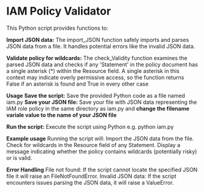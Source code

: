 # IAM Policy Validator

This Python script provides functions to:

**Import JSON data:** The import_JSON function safely imports and parses JSON data from a file. It handles potential errors like the invalid JSON data.

**Validate policy for wildcards:** The check_Validity function examines the parsed JSON data and checks if any 'Statement' in the policy document has a single asterisk (*) within the Resource field. A single asterisk in this context may indicate overly permissive access, so the function returns False if an asterisk is found and True in every other case

**Usage**
**Save the script:** Save the provided Python code as a file named iam.py
**Save your JSON file:** Save your file with JSON data representing the IAM role policy in the same directory as iam.py and **change the filename variale value to the name of your JSON file**

**Run the script:** Execute the script using Python e.g. python iam.py

**Example usage**
Running the script will:
Import the JSON data from the file.
Check for wildcards in the Resource field of any Statement.
Display a message indicating whether the policy contains wildcards (potentially risky) or is valid.

**Error Handling**
File not found: If the script cannot locate the specified JSON file it will raise an FileNotFoundError.
Invalid JSON data: If the script encounters issues parsing the JSON data, it will raise a ValueError.


